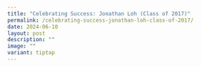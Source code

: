 ```yaml
---
title: "Celebrating Success: Jonathan Loh (Class of 2017)"
permalink: /celebrating-success-jonathan-loh-class-of-2017/
date: 2024-06-10
layout: post
description: ""
image: ""
variant: tiptap
---
```

<p></p>